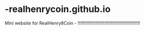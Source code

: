 # -realhenrycoin.github.io
Mini website for RealHenry8Coin - !!!!!!!!!!!!!!!!!!!!!!!!!!!!!!!!!!!!!!!!!!!!!!!!!

